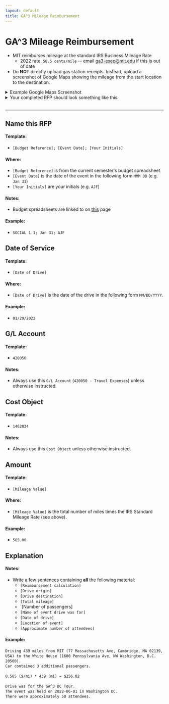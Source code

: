 ```yaml
---
layout: default
title: GA^3 Mileage Reimbursement
---
```


# GA^3 Mileage Reimbursement
* MIT reimburses mileage at the standard IRS Business Mileage Rate
    * 2022 rate: `58.5 cents/mile` -- email ga3-exec@mit.edu if this is out of date
* Do **NOT** directly upload gas station receipts. Instead, upload a screenshot of Google Maps showing the mileage from the start location to the destination.
<details>
<summary>Example Google Maps Screenshot</summary>
<img src="imgs/mileage-screenshot.png">
</details>

<details>
<summary>Your completed RFP should look something like this.</summary>
<img src="imgs/ga3-meeting-rfp.png">
</details>
<br/>
<hr/>


## Name this RFP

#### Template:
* `[Budget Reference]; [Event Date]; [Your Initials]`

#### Where:
* `[Budget Reference]` is from the current semester's budget spreadsheet
* `[Event Date]` is the date of the event in the following form `MMM DD` (e.g. `Jan 31`)
* `[Your Initials]` are your initials (e.g. `AJF`)

#### Notes:
* Budget spreadsheets are linked to on [this](./useful-links) page

#### Example:
* `SOCIAL 1.1; Jan 31; AJF`



## Date of Service
#### Template:
* `[Date of Drive]`

#### Where:
* `[Date of Drive]` is the date of the drive in the following form `MM/DD/YYYY`.

#### Example:
* `01/29/2022`



## G/L Account
#### Template:
* `420050`

#### Notes:
* Always use this `G/L Account` (`420050 - Travel Expenses`) unless otherwise instructed.




## Cost Object
#### Template:
* `1462834`

#### Notes:
* Always use this `Cost Object` unless otherwise instructed.



## Amount
#### Template:
* `[Mileage Value]`

#### Where:
* `[Mileage Value]` is the total number of miles times the IRS Standard Mileage Rate (see above).

#### Example:
* `585.00`



## Explanation

#### Notes:
* Write a few sentences containing **all** the following material:
    * `[Reimbursement calculation]`
    * `[Drive origin]`
    * `[Drive destination]`
    * `[Total mileage]`
    * `[Number of passengers]
    * `[Name of event drive was for]`
    * `[Date of drive]`
    * `[Location of event]`
    * `[Approximate number of attendees]`

#### Example:
```
Driving 439 miles from MIT (77 Massachusetts Ave, Cambridge, MA 02139, USA) to the White House (1600 Pennsylvania Ave, NW Washington, D.C. 20500).
Car contained 3 additional passengers.

0.585 ($/mi) * 439 (mi) = $256.82

Drive was for the GA^3 DC Tour.
The event was held on 2022-06-01 in Washington DC.
There were approximately 50 attendees.
```
